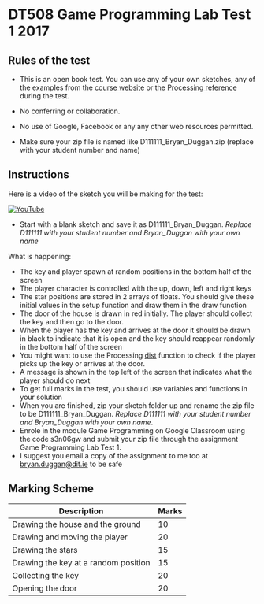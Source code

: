 # DT508 Game Programming Lab Test 1 2017


## Rules of the test

- This is an open book test. You can use any of your own sketches, any of the examples from the [course website](https://github.com/skooter500/GP-2017-2018) or the [Processing reference](https://processing.org/reference/) during the test.
- No conferring or collaboration.
- No use of Google, Facebook or any any other web resources permitted.

- Make sure your zip file is named like D111111_Bryan_Duggan.zip (replace with your student number and name)

## Instructions

Here is a video of the sketch you will be making for the test:

[![YouTube](http://img.youtube.com/vi/nsCe1NBQW8Q/0.jpg)](https://www.youtube.com/watch?v=nsCe1NBQW8Q)

- Start with a blank sketch and save it as D111111_Bryan_Duggan. *Replace D111111 with your student number and Bryan_Duggan with your own name*

What is happening:

- The key and player spawn at random positions in the bottom half of the screen
- The player character is controlled with the up, down, left and right keys
- The star positions are stored in 2 arrays of floats. You should give these initial values in the setup function and draw them in the draw function
- The door of the house is drawn in red initially. The player should collect the key and then go to the door.
- When the player has the key and arrives at the door it should be drawn in black to indicate that it is open and the key should reappear randomly in the bottom half of the screen
- You might want to use the Processing [dist](https://processing.org/reference/dist_.html) function to check if the player picks up the key or arrives at the door.
- A message is shown in the top left of the screen that indicates what the player should do next
- To get full marks in the test, you should use variables and functions in your solution
- When you are finished, zip your sketch folder up and rename the zip file to be D111111_Bryan_Duggan. *Replace D111111 with your student number and Bryan_Duggan with your own name*.
 - Enrole in the module Game Programming on Google Classroom using the code s3n06gw and submit your zip file through the assignment Game Programming Lab Test 1.
 - I suggest you email a copy of the assignment to me too at bryan.duggan@dit.ie to be safe

## Marking Scheme

| Description | Marks |
|--------------|---------|
| Drawing the house and the ground | 10 |
| Drawing and moving the player | 20 |
| Drawing the stars | 15 |
| Drawing the key at a random position | 15 |
| Collecting the key | 20 |
| Opening the door | 20 |
